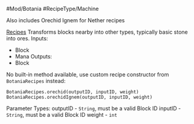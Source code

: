#Mod/Botania #RecipeType/Machine

Also includes Orechid Ignem for Nether recipes

<ins>Recipes</ins>
Transforms blocks nearby into other types, typically basic stone into ores.
Inputs:
- Block
- Mana
Outputs:
- Block

No built-in method available, use custom recipe constructor from `BotaniaRecipes` instead:
```
BotaniaRecipes.orechid(outputID, inputID, weight)
BotaniaRecipes.orechidIgnem(outputID, inputID, weight)
```

Parameter Types:
outputID - `String`, must be a valid Block ID
inputID - `String`, must be a valid Block ID
weight - `int`